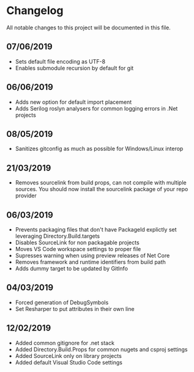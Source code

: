 # Changelog

All notable changes to this project will be documented in this file.

## 07/06/2019

- Sets default file encoding as UTF-8
- Enables submodule recursion by default for git

## 06/06/2019

- Adds new option for default import placement
- Adds Serilog roslyn analysers for common logging errors in .Net projects

## 08/05/2019

- Sanitizes gitconfig as much as possible for Windows/Linux interop

## 21/03/2019

- Removes sourcelink from build props, can not compile with multiple sources. You should now install
the sourcelink package of your repo provider

## 06/03/2019

- Prevents packaging files that don't have PackageId explictly set leveraging Directory.Build.targets
- Disables SourceLink for non packagable projects
- Moves VS Code workspace settings to proper file
- Supresses warning when using preview releases of Net Core
- Removes framework and runtime identifiers from build path
- Adds dummy target to be updated by GitInfo

## 04/03/2019

- Forced generation of DebugSymbols
- Set Resharper to put attributes in their own line

## 12/02/2019

- Added common gitignore for .net stack
- Added Directory.Build.Props for common nugets and csproj settings
- Added SourceLink only on library projects
- Added default Visual Studio Code settings
